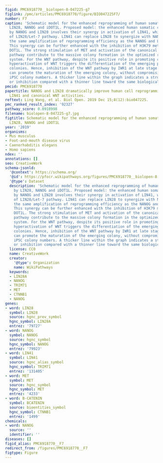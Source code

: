 ```yaml
---
figid: PMC6918770__biolopen-8-047225-g7
figlink: /pmc/articles/PMC6918770/figure/BIO047225F7/
number: F7
caption: 'Schematic model for the enhanced reprogramming of human somatic cells by
  LIN28, NANOG and iDOT1L. Proposed model: the enhanced human somatic cell reprogramming
  by NANOG and LIN28 involves their synergy in activation of LIN41, which is a target
  of LIN28/Let-7 pathway. LIN41 can replace LIN28 to synergize with NANOG, achieving
  the same amplification of reprogramming efficiency as the NANOG and LIN28 combination.
  This synergy can be further enhanced with the inhibition of H3K79 methyltransferase
  DOT1L. The strong stimulation of MET and activation of the canonical WNT signaling
  pathway contribute to the massive colony formation in the optimized reprogramming
  system. For the WNT pathway, despite its positive role in promoting colony formation,
  hyperactivation of WNT triggers the differentiation of the emerging presumptive
  colonies. Hence, inhibition of the WNT pathway by IWR1 at late stage of reprogramming
  can promote the maturation of the emerging colony, without compromising the induced
  iPSC colony numbers. A thicker line within the graph indicates a stronger stimulation
  or inhibition compared with a thinner line toward the same biological effect.'
pmcid: PMC6918770
papertitle: NANOG and LIN28 dramatically improve human cell reprogramming by modulating
  LIN41 and canonical WNT activities.
reftext: Ling Wang, et al. Biol Open. 2019 Dec 15;8(12):bio047225.
pmc_ranked_result_index: '92327'
pathway_score: 0.8918998
filename: biolopen-8-047225-g7.jpg
figtitle: Schematic model for the enhanced reprogramming of human somatic cells by
  LIN28, NANOG and iDOT1L
year: '2019'
organisms:
- Mus musculus
- Foot-and-mouth disease virus
- Caenorhabditis elegans
- Homo sapiens
ndex: ''
annotations: []
seo: CreativeWork
schema-jsonld:
  '@context': https://schema.org/
  '@id': https://pfocr.wikipathways.org/figures/PMC6918770__biolopen-8-047225-g7.html
  '@type': Dataset
  description: 'Schematic model for the enhanced reprogramming of human somatic cells
    by LIN28, NANOG and iDOT1L. Proposed model: the enhanced human somatic cell reprogramming
    by NANOG and LIN28 involves their synergy in activation of LIN41, which is a target
    of LIN28/Let-7 pathway. LIN41 can replace LIN28 to synergize with NANOG, achieving
    the same amplification of reprogramming efficiency as the NANOG and LIN28 combination.
    This synergy can be further enhanced with the inhibition of H3K79 methyltransferase
    DOT1L. The strong stimulation of MET and activation of the canonical WNT signaling
    pathway contribute to the massive colony formation in the optimized reprogramming
    system. For the WNT pathway, despite its positive role in promoting colony formation,
    hyperactivation of WNT triggers the differentiation of the emerging presumptive
    colonies. Hence, inhibition of the WNT pathway by IWR1 at late stage of reprogramming
    can promote the maturation of the emerging colony, without compromising the induced
    iPSC colony numbers. A thicker line within the graph indicates a stronger stimulation
    or inhibition compared with a thinner line toward the same biological effect.'
  license: CC0
  name: CreativeWork
  creator:
    '@type': Organization
    name: WikiPathways
  keywords:
  - LIN28A
  - NANOG
  - TRIM71
  - MET
  - CTNNB1
  - NANOG
genes:
- word: LIN28
  symbol: LIN28
  source: hgnc_prev_symbol
  hgnc_symbol: LIN28A
  entrez: '79727'
- word: NANOG
  symbol: NANOG
  source: hgnc_symbol
  hgnc_symbol: NANOG
  entrez: '79923'
- word: LIN41
  symbol: LIN41
  source: hgnc_alias_symbol
  hgnc_symbol: TRIM71
  entrez: '131405'
- word: МЕT
  symbol: MET
  source: hgnc_symbol
  hgnc_symbol: MET
  entrez: '4233'
- word: B-CATENIN
  symbol: BCATENIN
  source: bioentities_symbol
  hgnc_symbol: CTNNB1
  entrez: '1499'
chemicals:
- word: NANOG
  source: ''
  identifier: ''
diseases: []
figid_alias: PMC6918770__F7
redirect_from: /figures/PMC6918770__F7
figtype: Figure
---
```

